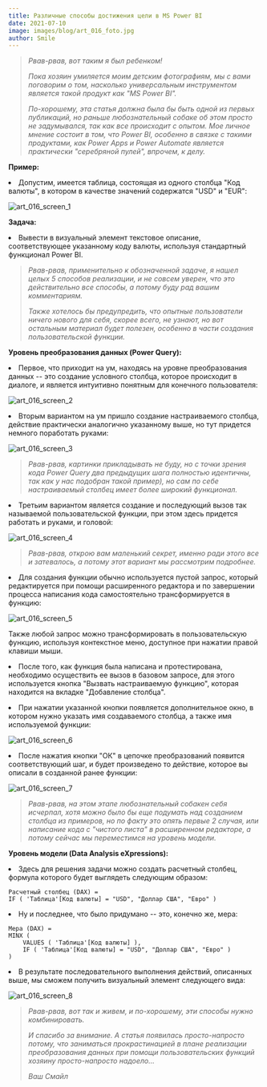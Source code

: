 ```yaml
---
title: Различные способы достижения цели в MS Power BI
date: 2021-07-10
image: images/blog/art_016_foto.jpg
author: Smile
---
```


> *Рвав-рвав, вот таким я был ребенком!*
>
> *Пока хозяин умиляется моим детским фотографиям, мы с вами поговорим о том, насколько универсальным инструментом является такой продукт как "MS Power BI".*
>
> *По-хорошему, эта статья должна была бы быть одной из первых публикаций, но раньше любознательный собаке об этом просто не задумывался, так как все происходит с опытом. Мое личное мнение состоит в том, что Power BI, особенно в связке с такими продуктами, как Power Apps и Power Automate является практически "серебряной пулей", впрочем, к делу.*


**Пример:**

**<li>** Допустим, имеется таблица, состоящая из одного столбца "Код валюты", в котором в качестве значений содержатся "USD" и "EUR":

![art_016_screen_1](https://kkadikin.ru/images/blog/art_016_screen_1.jpg)


**Задача:**

**<li>** Вывести в визуальный элемент текстовое описание, соответствующее указанному коду валюты, используя стандартный функционал Power BI.

> *Рвав-рвав, применительно к обозначенной задаче, я нашел целых 5 способов реализации, и не совсем уверен, что это действительно все способы, а потому буду рад вашим комментариям.*
>
> *Также хотелось бы предупредить, что опытные пользователи ничего нового для себя, скорее всего, не узнают, но вот остальным материал будет полезен, особенно в части создания пользовательской функции.*


**Уровень преобразования данных (Power Query):**

**<li>** Первое, что приходит на ум, находясь на уровне преобразования данных -- это создание условного столбца, которое происходит в диалоге, и является интуитивно понятным для конечного пользователя:

![art_016_screen_2](https://kkadikin.ru/images/blog/art_016_screen_2.jpg)

**<li>** Вторым вариантом на ум пришло создание настраиваемого столбца, действие практически аналогично указанному выше, но тут придется немного поработать руками:

![art_016_screen_3](https://kkadikin.ru/images/blog/art_016_screen_3.jpg)

> *Рвав-рвав, картинки прикладывать не буду, но с точки зрения кода Power Query два предыдущих шага полностью идентичны, так как у нас подобран такой пример), но сам по себе настраиваемый столбец имеет более широкий функционал.*

**<li>** Третьим вариантом является создание и последующий вызов так называемой пользовательской функции, при этом здесь придется работать и руками, и головой:

![art_016_screen_4](https://kkadikin.ru/images/blog/art_016_screen_4.JPG)

> *Рвав-рвав, открою вам маленький секрет, именно ради этого все и затевалось, а потому этот вариант мы рассмотрим подробнее.*

**<li>** Для создания функции обычно используется пустой запрос, который редактируется при помощи расширенного редактора и по завершении процесса написания кода самостоятельно трансформируется в функцию:

![art_016_screen_5](https://kkadikin.ru/images/blog/art_016_screen_5.JPG)

Также любой запрос можно трансформировать в пользовательскую функцию, используя контекстное меню, доступное при нажатии правой клавиши мыши.

**<li>** После того, как функция была написана и протестирована, необходимо осуществить ее вызов в базовом запросе, для этого используется кнопка "Вызвать настраиваемую функцию", которая находится на вкладке "Добавление столбца".

**<li>** При нажатии указанной кнопки появляется дополнительное окно, в котором нужно указать имя создаваемого столбца, а также имя используемой функции:

![art_016_screen_6](https://kkadikin.ru/images/blog/art_016_screen_6.JPG)

**<li>** После нажатия кнопки "ОК" в цепочке преобразований появится соответствующий шаг, и будет произведено то действие, которое вы описали в созданной ранее функции:

![art_016_screen_7](https://kkadikin.ru/images/blog/art_016_screen_7.JPG)

> *Рвав-рвав, на этом этапе любознательный собакен себя исчерпал, хотя можно было бы еще подумать над созданием столбца из примеров, но по факту это опять первые 2 случая, или написание кода с "чистого листа" в расширенном редакторе, а потому сейчас мы переместимся на уровень модели.*


**Уровень модели (Data Analysis eXpressions):**

**<li>** Здесь для решения задачи можно создать расчетный столбец, формула которого будет выглядеть следующим образом:

```dax
Расчетный столбец (DAX) = 
IF ( 'Таблица'[Код валюты] = "USD", "Доллар США", "Евро" )
```

**<li>** Ну и последнее, что было придумано -- это, конечно же, мера:

```dax
Мера (DAX) = 
MINX (
    VALUES ( 'Таблица'[Код валюты] ),
    IF ( 'Таблица'[Код валюты] = "USD", "Доллар США", "Евро" )
)
```

**<li>** В результате последовательного выполнения действий, описанных выше, мы сможем получить визуальный элемент следующего вида:

![art_016_screen_8](https://kkadikin.ru/images/blog/art_016_screen_8.JPG)


> *Рвав-рвав, вот так и живем, и по-хорошему, эти способы нужно комбинировать.*
>
> *И спасибо за внимание. А статья появилась просто-напросто потому, что заниматься прокрастинацией в плане реализации преобразования данных при помощи пользовательских функций хозяину просто-напросто надоело...*
>
> *Ваш Смайл*
